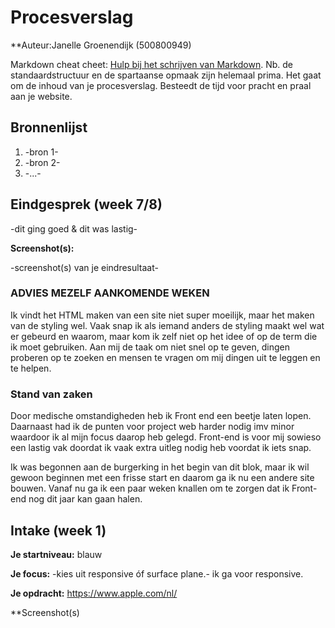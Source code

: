 # Procesverslag
**Auteur:Janelle Groenendijk (500800949)

Markdown cheat cheet: [Hulp bij het schrijven van Markdown](https://github.com/adam-p/markdown-here/wiki/Markdown-Cheatsheet). Nb. de standaardstructuur en de spartaanse opmaak zijn helemaal prima. Het gaat om de inhoud van je procesverslag. Besteedt de tijd voor pracht en praal aan je website.



## Bronnenlijst
1. -bron 1-
2. -bron 2-
3. -...-



## Eindgesprek (week 7/8)

-dit ging goed & dit was lastig-

**Screenshot(s):**

-screenshot(s) van je eindresultaat-



### ADVIES MEZELF AANKOMENDE WEKEN
Ik vindt het HTML maken van een site niet super moeilijk, maar het maken van de styling wel. Vaak snap ik als iemand anders de styling maakt wel wat er gebeurd en waarom, maar kom ik zelf niet op het idee of op de term die ik moet gebruiken.
Aan mij de taak om niet snel op te geven, dingen proberen op te zoeken en mensen te vragen om mij dingen uit te leggen en te helpen. 

### Stand van zaken

Door medische omstandigheden heb ik Front end een beetje laten lopen. Daarnaast had ik de punten voor project web harder nodig imv minor waardoor ik al mijn focus daarop heb gelegd. Front-end is voor mij sowieso een lastig vak doordat ik vaak extra uitleg nodig heb voordat ik iets snap.  

Ik was begonnen aan de burgerking in het begin van dit blok, maar ik wil gewoon beginnen met een frisse start en daarom ga ik nu een andere site bouwen. 
Vanaf nu ga ik een paar weken knallen om te zorgen dat ik Front-end nog dit jaar kan gaan halen.

## Intake (week 1)

**Je startniveau:** blauw

**Je focus:** -kies uit responsive óf surface plane.- 
ik ga voor responsive.

**Je opdracht:** https://www.apple.com/nl/ 

**Screenshot(s)


<!--[-voorlopige breakdownschets(en) van een of beide pagina's van de site die je gaat maken-](images/dummy-image.svg)

